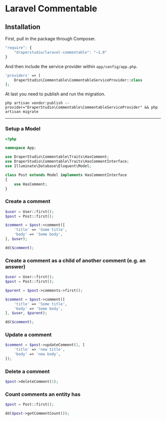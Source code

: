# Laravel Commentable

## Installation

First, pull in the package through Composer.

```js
"require": {
    "draperstudio/laravel-commentable": "~1.0"
}
```

And then include the service provider within `app/config/app.php`.

```php
'providers' => [
    DraperStudio\Commentable\CommentableServiceProvider::class
];
```

At last you need to publish and run the migration.
```
php artisan vendor:publish --provider="DraperStudio\Commentable\CommentableServiceProvider" && php artisan migrate
```

-----

### Setup a Model
```php
<?php

namespace App;

use DraperStudio\Commentable\Traits\HasComment;
use DraperStudio\Commentable\Traits\HasCommentInterface;
use Illuminate\Database\Eloquent\Model;

class Post extends Model implements HasCommentInterface
{
    use HasComment;
}

```

### Create a comment
```php
$user = User::first();
$post = Post::first();

$comment = $post->comment([
    'title' => 'Some title',
    'body' => 'Some body',
], $user);

dd($comment);
```

### Create a comment as a child of another comment (e.g. an answer)
```php
$user = User::first();
$post = Post::first();

$parent = $post->comments->first();

$comment = $post->comment([
    'title' => 'Some title',
    'body' => 'Some body',
], $user, $parent);

dd($comment);
```

### Update a comment
```php
$comment = $post->updateComment(1, [
    'title' => 'new title',
    'body' => 'new body',
]);
```

### Delete a comment
```php
$post->deleteComment(1);
```

### Count comments an entity has
```php
$post = Post::first();

dd($post->getCommentCount());
```
